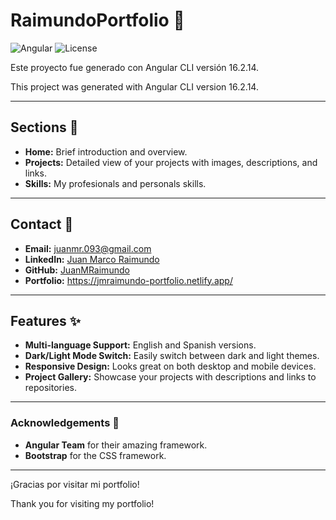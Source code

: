 # RaimundoPortfolio 🌟

![Angular](https://img.shields.io/badge/Angular-16.2.14-red)
![License](https://img.shields.io/badge/license-MIT-green)

Este proyecto fue generado con Angular CLI versión 16.2.14.

This project was generated with Angular CLI version 16.2.14.

---

## Sections 📂

- **Home:** Brief introduction and overview.
- **Projects:** Detailed view of your projects with images, descriptions, and links.
- **Skills:** My profesionals and personals skills.

---

## Contact 📧

- **Email:** juanmr.093@gmail.com
- **LinkedIn:** [Juan Marco Raimundo](https://www.linkedin.com/in/juan-marco-raimundo-984924141/?originalSubdomain=ar)
- **GitHub:** [JuanMRaimundo](https://github.com/JuanMRaimundo)
- **Portfolio:** https://jmraimundo-portfolio.netlify.app/

---

## Features ✨

- **Multi-language Support:** English and Spanish versions.
- **Dark/Light Mode Switch:** Easily switch between dark and light themes.
- **Responsive Design:** Looks great on both desktop and mobile devices.
- **Project Gallery:** Showcase your projects with descriptions and links to repositories.

---

### Acknowledgements 🙌

- **Angular Team** for their amazing framework.
- **Bootstrap** for the CSS framework.

---

¡Gracias por visitar mi portfolio!

Thank you for visiting my portfolio!
